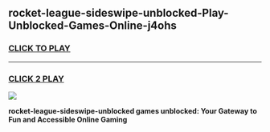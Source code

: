 
## rocket-league-sideswipe-unblocked-Play-Unblocked-Games-Online-j4ohs
<h3>
<a href="https://premium76.site?title=rocket-league-sideswipe-unblocked&ref=25A">CLICK TO PLAY</a></h3>
<hr>

<h3>
<a href="https://premium76.site?title=rocket-league-sideswipe-unblocked&ref=25A">CLICK 2 PLAY</a>
  
</h3>

<a href="https://premium76.site?title=rocket-league-sideswipe-unblocked&ref=25A"><img src="https://clearcache.store/games.png"></a>


**rocket-league-sideswipe-unblocked games unblocked: Your Gateway to Fun and Accessible Online Gaming**
